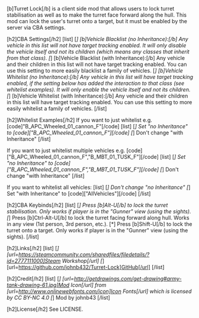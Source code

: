 [b]Turret Lock[/b] is a client side mod that allows users to lock turret stabilisation as well as to make the turret face forward along the hull.
This mod can lock the user's turret onto a target, but it must be enabled by the server via CBA settings.

[h2]CBA Settings[/h2]
[list]
[*] [b]Vehicle Blacklist (no Inheritance):[/b] Any vehicle in this list will not have target tracking enabled. It will only disable the vehicle itself and not its children (which means any classes that inherit from that class).
[*] [b]Vehicle Blacklist (with Inheritance):[/b] Any vehicle and their children in this list will not have target tracking enabled. You can use this setting to more easily blacklist a family of vehicles.
[*] [b]Vehicle Whitelist (no Inheritance):[/b] Any vehicle in this list will have target tracking enabled, if the setting below has added the interaction to that class (see whitelist examples). It will only enable the vehicle itself and not its children.
[*] [b]Vehicle Whitelist (with Inheritance):[/b] Any vehicle and their children in this list will have target tracking enabled. You can use this setting to more easily whitelist a family of vehicles.
[/list]

[h2]Whitelist Examples[/h2]
If you want to just whitelist e.g. [code]"B_APC_Wheeled_01_cannon_F"[/code]
[list]
[*] Set "no Inheritance" to [code]["B_APC_Wheeled_01_cannon_F"][/code]
[*] Don't change "with Inheritance"
[/list]

If you want to just whitelist multiple vehicles e.g. [code]["B_APC_Wheeled_01_cannon_F","B_MBT_01_TUSK_F"][/code]
[list]
[*] Set "no Inheritance" to [code]["B_APC_Wheeled_01_cannon_F","B_MBT_01_TUSK_F"][/code]
[*] Don't change "with Inheritance"
[/list]

If you want to whitelist all vehicles:
[list]
[*] Don't change "no Inheritance"
[*] Set "with Inheritance" to [code]["AllVehicles"][/code]
[/list]

[h2]CBA Keybinds[/h2]
[list]
[*] Press [b]Alt-U[/b] to lock the turret stabilisation. Only works if player is in the "Gunner" view (using the sights).
[*] Press [b]Ctrl-Alt-U[/b] to lock the turret facing forward along hull. Works in any view (1st person, 3rd person, etc.).
[*] Press [b]Shift-U[/b] to lock the turret onto a target. Only works if player is in the "Gunner" view (using the sights).
[/list]

[h2]Links[/h2]
[list]
[*] [url=https://steamcommunity.com/sharedfiles/filedetails/?id=2777111000]Steam Workshop[/url]
[*] [url=https://github.com/johnb432/Turret-Lock]GitHub[/url]
[/list]

[h2]Credit[/h2]
[list]
[*] [url=http://getdrawings.com/get-drawing#army-tank-drawing-61.jpg]Mod Icon[/url] from [url=http://www.onlinewebfonts.com/icon]Icon Fonts[/url] which is licensed by CC BY-NC 4.0
[*] Mod by johnb43
[/list]

[h2]License[/h2]
See LICENSE.
